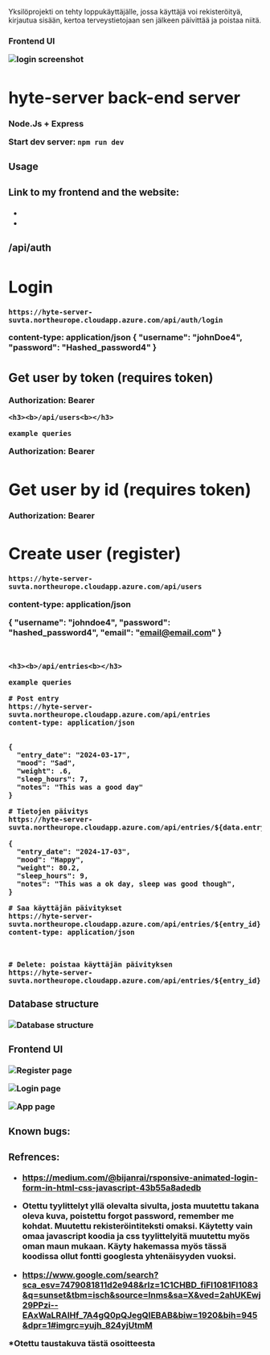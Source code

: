 Yksilöprojekti on tehty loppukäyttäjälle, jossa käyttäjä voi rekisteröityä, kirjautua sisään, kertoa terveystietojaan sen jälkeen päivittää ja poistaa niitä.

<h3><b>Frontend UI<b><h>

![login screenshot](login.png)

# hyte-server back-end server
Node.Js + Express

Start dev server: `npm run dev`
<h3><b>Usage<b></h3>

<h3><b>Link to my frontend and the website:<b></h3>

-
-


<h3><b>/api/auth<b></h3>


  # Login
    https://hyte-server-suvta.northeurope.cloudapp.azure.com/api/auth/login
  content-type: application/json
  {
    "username": "johnDoe4",
    "password": "Hashed_password4"
  }

  ## Get user by token (requires token)

  Authorization: Bearer <token>

```
<h3><b>/api/users<b></h3>

example queries

```


  Authorization: Bearer <token>

  # Get user by id (requires token)

  Authorization: Bearer <token>


  # Create user (register)
    https://hyte-server-suvta.northeurope.cloudapp.azure.com/api/users
  content-type: application/json

  {
    "username": "johndoe4",
    "password": "hashed_password4",
    "email": "email@email.com"
  }

```


<h3><b>/api/entries<b></h3>

example queries

# Post entry
https://hyte-server-suvta.northeurope.cloudapp.azure.com/api/entries
content-type: application/json


{
  "entry_date": "2024-03-17",
  "mood": "Sad",
  "weight": .6,
  "sleep_hours": 7,
  "notes": "This was a good day"
}

# Tietojen päivitys
https://hyte-server-suvta.northeurope.cloudapp.azure.com/api/entries/${data.entry_id}

{
  "entry_date": "2024-17-03",
  "mood": "Happy",
  "weight": 80.2,
  "sleep_hours": 9,
  "notes": "This was a ok day, sleep was good though",
}

# Saa käyttäjän päivitykset
https://hyte-server-suvta.northeurope.cloudapp.azure.com/api/entries/${entry_id}
content-type: application/json



# Delete: poistaa käyttäjän päivityksen
https://hyte-server-suvta.northeurope.cloudapp.azure.com/api/entries/${entry_id}
```
<h3><b>Database structure<b></h3>

![Database structure](database.png)


<h3><b>Frontend UI<b></h3>


![Register page](backroundimage.jpg)

![Login page](backroundimage.jpg)

![App page](cardimage.jpg)




<h3><b>Known bugs:<b></h3>



<h3><b>Refrences:<b></h3>


- https://medium.com/@bijanrai/rsponsive-animated-login-form-in-html-css-javascript-43b55a8adedb

* Otettu tyylittelyt yllä olevalta sivulta, josta muutettu takana oleva kuva, poistettu forgot password, remember me kohdat. Muutettu rekisteröintiteksti omaksi. Käytetty vain omaa javascript koodia ja css tyylittelyitä muutettu myös oman maun mukaan. Käyty hakemassa myös tässä koodissa ollut fontti googlesta yhtenäisyyden vuoksi.

- https://www.google.com/search?sca_esv=7479081811d2e948&rlz=1C1CHBD_fiFI1081FI1083&q=sunset&tbm=isch&source=lnms&sa=X&ved=2ahUKEwj29PPzi--EAxWaLRAIHf_7A4gQ0pQJegQIEBAB&biw=1920&bih=945&dpr=1#imgrc=yujh_824yjUtmM

*Otettu taustakuva tästä osoitteesta










